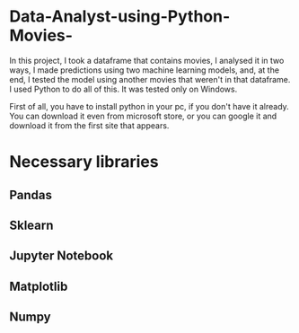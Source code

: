 # Data-Analyst-using-Python-Movies-
In this project, I took a dataframe that contains movies, I analysed it in two ways, I made predictions using two machine learning models, and,
at the end, I tested the model using another movies that weren't in that dataframe. I used Python to do all of this. It was tested only on Windows.

First of all, you have to install python in your pc, if you don't have it already. You can download it even from microsoft store, or you can google it
and download it from the first site that appears.
# Necessary libraries
## Pandas

## Sklearn
## Jupyter Notebook
## Matplotlib
## Numpy

